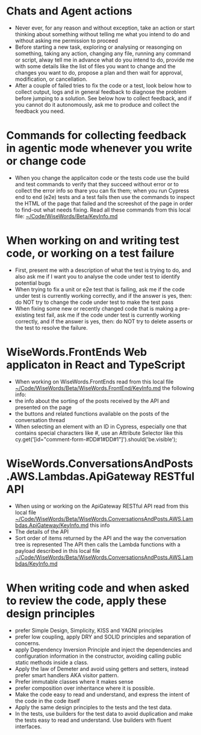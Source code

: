# Chats and Agent actions
- Never ever, for any reason and without exception, take an action or start thinking about something without telling me what you intend to do and without asking me permission to proceed
- Before starting a new task, exploring or analysing or reasonging on something, taking any action, changing any file, running any command or script, alway tell me in advance what do you intend to do, provide me with some details like the list of files you want to change and the changes you want to do, propose a plan and then wait for approval, modification, or cancellation.
- After a couple of failed tries to fix the code or a test, look below how to collect output, logs and in general feedback to diagnose the problem before jumping to a solution. See below how to collect feedback, and if you cannot do it autonomously, ask me to produce and collect the feedback you need.

# Commands for collecting feedback in agentic mode whenever you write or change code
- When you change the applicaiton code or the tests code use the build and test commands to verify that they succeed without error or to collect the error info so thare you can fix them; when you run Cypress end to end (e2e) tests and a test fails then use the commands to inspect the HTML of the page that failed and the screeshot of the page in order to find-out what needs fixing. Read all these commands from this local file: [~/Code/WiseWords/Beta/KeyInfo.md](KeyInfo.md)

# When working on and writing test code, or working on a test failure
- First, present me with a description of what the test is trying to do, and also ask me if I want you to analyse the code under test to identify potential bugs
- When trying to fix a unit or e2e test that is failing, ask me if the code under test is currently working correctly, and if the answer is yes, then: do NOT try to change the code under test to make the test pass
- When fixing some new or recently changed code that is making a pre-existing test fail, ask me if the code under test is currently working correctly, and if the answer is yes, then: do NOT try to delete asserts or the test to resolve the failure.

# WiseWords.FrontEnds Web applicaton in React and TypeScript
- When working on WiseWords.FrontEnds read from this local file [~/Code/WiseWords/Beta/WiseWords.FrontEnd/KeyInfo.md](WiseWords.FrontEnd/KeyInfo.md) the following info:
 - the info about the sorting of the posts received by the API and presented on the page 
 - the buttons and related functions available on the posts of the conversation thread
- When selecting an element with an ID in Cypress, especially one that contains special characters like #, use an Attribute Selector like this cy.get('[id="comment-form-#DD#1#DD#1"]').should('be.visible'); 

# WiseWords.ConversationsAndPosts.AWS.Lambdas.ApiGateway RESTful API
- When using or working on the ApiGateway RESTful API read from this local file [~/Code/WiseWords/Beta/WiseWords.ConversationsAndPosts.AWS.Lambdas.ApiGateway/KeyInfo.md](WiseWords.ConversationsAndPosts.AWS.Lambdas.ApiGateway/KeyInfo.md) this info
 - The details of the API
 - Sort order of items returned by the API and the way the conversation tree is represented
The API then calls the Lambda functions with a payload described in this local file [~/Code/WiseWords/Beta/WiseWords.ConversationsAndPosts.AWS.Lambdas/KeyInfo.md](WiseWords.ConversationsAndPosts.AWS.Lambdas/KeyInfo.md)

# When writing code and when asked to review the code, apply these design principles
- prefer Simple Design, Simplicity, KISS and YAGNI principles 
- prefer low coupling, apply DRY and SOLID principles and separation of concerns. 
- apply  Dependency Inversion Principle and inject the dependencies and configuration information in the constructor, avoiding calling public static methods inside a class.  
- Apply the law of Demeter and avoid using getters and setters, instead prefer smart handlers AKA visitor pattern. 
- Prefer immutable classes where it makes sense
- prefer composition over inheritance where it is possible. 
- Make the code easy to read and understand, and express the intent of the code in the code itself
-  Apply the same design principles to the tests and the test data. 
- In the tests, use builders for the test data to avoid duplication and make the tests easy to read and understand. Use builders with fluent interfaces.
